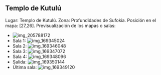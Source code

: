 ## Templo de Kutulú
Lugar: Templo de Kutulú.
Zona: Profundidades de Sufokia.
Posición en el mapa: [27,26].
Previsualización de los mapas o salas:
- ![img_205788172](https://media.discordapp.net/attachments/1115311447145193482/1115348072998912050/205788172.jpg)
- Sala 1: ![img_169345024](https://media.discordapp.net/attachments/1115311447145193482/1115335859856740393/169345024.jpg)
- Sala 2: ![img_169346048](https://media.discordapp.net/attachments/1115311447145193482/1115335865720373328/169346048.jpg)
- Sala 3: ![img_169347072](https://media.discordapp.net/attachments/1115311447145193482/1115335867951759493/169347072.jpg)
- Sala 4: ![img_169348096](https://media.discordapp.net/attachments/1115311447145193482/1115335871013601320/169348096.jpg)
- Salida: ![img_169350144](https://media.discordapp.net/attachments/1115311447145193482/1115335874058653696/169350144.jpg)
- Última sala: ![img_169349120](https://media.discordapp.net/attachments/1115311447145193482/1115335872695521300/169349120.jpg)